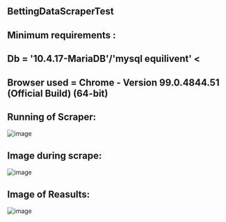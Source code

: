 ## BettingDataScraperTest

## Minimum requirements : 
  ## Db = '10.4.17-MariaDB'/'mysql equilivent' <
  ## Browser used = Chrome - Version 99.0.4844.51 (Official Build) (64-bit)
  
  
 ## Running of Scraper: 
   ![image](https://user-images.githubusercontent.com/65490793/158039489-c5053802-1836-4a0c-901e-418eaa704e0d.png)



 ## Image during scrape:
   ![image](https://user-images.githubusercontent.com/65490793/158039478-fe334b0e-0189-4810-8ba3-49b9c0f4f90d.png)


 ## Image of Reasults:
   ![image](https://user-images.githubusercontent.com/65490793/158039521-5d4501fe-baea-4953-9fac-b23279ad02ed.png)
